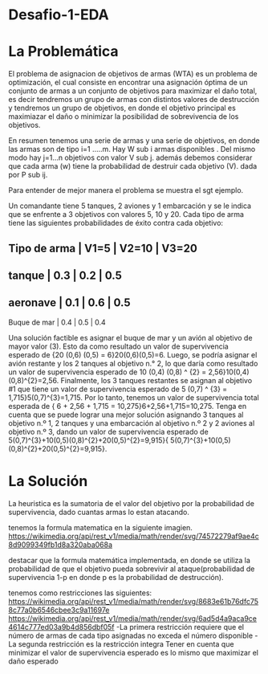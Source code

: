 # Desafio-1-EDA

# La Problemática

El problema de asignacion de objetivos de armas (WTA) es un problema de optimización, el cual consiste en encontrar una asignación óptima de un conjunto de armas a un conjunto de objetivos para maximizar el daño total, es decir tendremos un grupo de armas con distintos valores de destrucción y tendremos un grupo de objetivos, en donde el objetivo principal es maximiazar el daño o minimizar la posibilidad de sobrevivencia de los objetivos.

En resumen tenemos una serie de armas y una serie de objetivos, en donde las armas son de tipo i=1 .....m. Hay W sub i armas disponibles . Del mismo modo hay j=1...n objetivos con valor V sub j. además debemos considerar que cada arma (w) tiene la probabilidad de destruir cada objetivo (V). dada por P sub ij.

Para entender de mejor manera el problema se muestra el sgt ejemplo.

Un comandante tiene 5 tanques, 2 aviones y 1 embarcación y se le indica que se enfrente a 3 objetivos con valores 5, 10 y 20. Cada tipo de arma tiene las siguientes probabilidades de éxito contra cada objetivo:

Tipo de arma  | V1=5  | V2=10 | V3=20
---------------------------------------
tanque       |   0.3  |   0.2 |   0.5
---------------------------------------
aeronave     |  0.1   | 0.6   |   0.5
---------------------------------------
Buque de mar |  0.4   |   0.5 |   0.4

Una solución factible es asignar el buque de mar y un avión al objetivo de mayor valor (3). Esto da como resultado un valor de supervivencia esperado de {20 (0,6) (0,5) = 6}20(0,6)(0,5)=6. Luego, se podría asignar el avión restante y los 2 tanques al objetivo n.° 2, lo que daría como resultado un valor de supervivencia esperado de 10 (0,4) (0,8) ^ {2} = 2,56}10(0,4)(0,8)^{2}=2,56. Finalmente, los 3 tanques restantes se asignan al objetivo #1 que tiene un valor de supervivencia esperado de 5 (0,7) ^ {3} = 1,715}5(0,7)^{3}=1,715. Por lo tanto, tenemos un valor de supervivencia total esperada de { 6 + 2,56 + 1,715 = 10,275}6+2,56+1,715=10,275. Tenga en cuenta que se puede lograr una mejor solución asignando 3 tanques al objetivo n.º 1, 2 tanques y una embarcación al objetivo n.º 2 y 2 aviones al objetivo n.º 3, dando un valor de supervivencia esperado de 5(0,7)^{3}+10(0,5)(0,8)^{2}+20(0,5)^{2}=9,915}{ 5(0,7)^{3}+10(0,5)(0,8)^{2}+20(0,5)^{2}=9,915}.


# La Solución

La heuristica es la sumatoria de el valor del objetivo por la probabilidad de supervivencia, dado cuantas armas lo estan atacando.

tenemos la formula matematica en la siguiente imagien.
https://wikimedia.org/api/rest_v1/media/math/render/svg/74572279af9ae4c8d9099349fb1d8a320aba068a

destacar que la formula matemática implementada, en donde se utiliza la probabilidad de que el objetivo pueda sobrevivir al ataque(probabilidad de supervivencia 1-p en donde p es la probabilidad de destrucción).

tenemos como restricciones las siguientes:
https://wikimedia.org/api/rest_v1/media/math/render/svg/8683e61b76dfc758c77a0b6546cbee3c9a11697e
https://wikimedia.org/api/rest_v1/media/math/render/svg/6ad5d4a9aca9ce4614c777ed03a9b4d856dbf05f
-La primera restricción requiere que el número de armas de cada tipo asignadas no exceda el número disponible
-La segunda restricción es la restricción integra
Tener en cuenta que minimizar el valor de supervivencia esperado es lo mismo que maximizar el daño esperado

